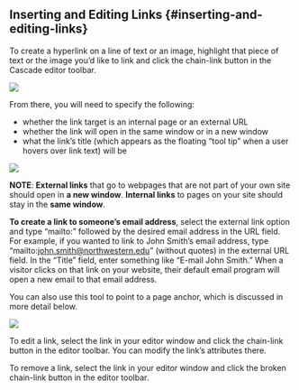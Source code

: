 ## Inserting and Editing Links {#inserting-and-editing-links}

To create a hyperlink on a line of text or an image, highlight that piece of text or the image you’d like to link and click the chain-link button in the Cascade editor toolbar.

![](https://northwestern-engineering.gitbooks.io/main-mccormick-site/content/assets/55.png)

From there, you will need to specify the following:

* whether the link target is an internal page or an external URL
* whether the link will open in the same window or in a new window
* what the link’s title \(which appears as the floating “tool tip” when a user hovers over link text\) will be

![](https://northwestern-engineering.gitbooks.io/main-mccormick-site/content/assets/56.png)

**NOTE**: **External links** that go to webpages that are not part of your own site should open in **a new window**. **Internal links** to pages on your site should stay in the **same window**.

**To create a link to someone’s email address**, select the external link option and type “mailto:” followed by the desired email address in the URL field. For example, if you wanted to link to John Smith’s email address, type “mailto:john.smith@northwestern.edu” \(without quotes\) in the external URL field. In the “Title” field, enter something like “E-mail John Smith.” When a visitor clicks on that link on your website, their default email program will open a new email to that email address.

You can also use this tool to point to a page anchor, which is discussed in more detail below.

![](https://northwestern-engineering.gitbooks.io/main-mccormick-site/content/assets/57.png)

To edit a link, select the link in your editor window and click the chain-link button in the editor toolbar. You can modify the link’s attributes there.

To remove a link, select the link in your editor window and click the broken chain-link button in the editor toolbar.

